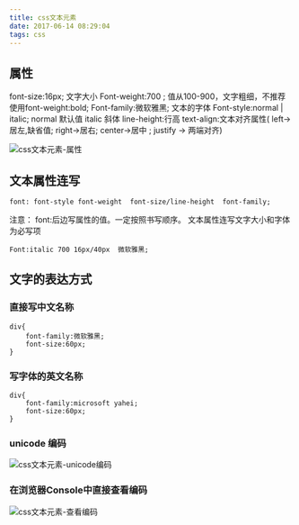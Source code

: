 ```yaml
---
title: css文本元素
date: 2017-06-14 08:29:04
tags: css
---
```

## 属性
font-size:16px;  文字大小
Font-weight:700 ;   值从100-900，文字粗细，不推荐使用font-weight:bold;
Font-family:微软雅黑; 文本的字体
Font-style:normal | italic;      normal 默认值  italic  斜体
line-height:行高
text-align:文本对齐属性( left->居左,缺省值;  right->居右;  center->居中 ; justify -> 两端对齐)
<!-- more -->

![css文本元素-属性](/assets/images/css/css文本元素-属性.png)

## 文本属性连写
```
font: font-style font-weight  font-size/line-height  font-family;
```

注意：
    font:后边写属性的值。一定按照书写顺序。
    文本属性连写文字大小和字体为必写项
```
Font:italic 700 16px/40px  微软雅黑;
```

## 文字的表达方式
### 直接写中文名称
```
div{
    font-family:微软雅黑;
    font-size:60px;
}
```
### 写字体的英文名称
```
div{
    font-family:microsoft yahei;
    font-size:60px;
}
```
### unicode 编码
![css文本元素-unicode编码](/assets/images/css/css文本元素-unicode编码.png)

### 在浏览器Console中直接查看编码
![css文本元素-查看编码](/assets/images/css/css文本元素-查看编码.png)

